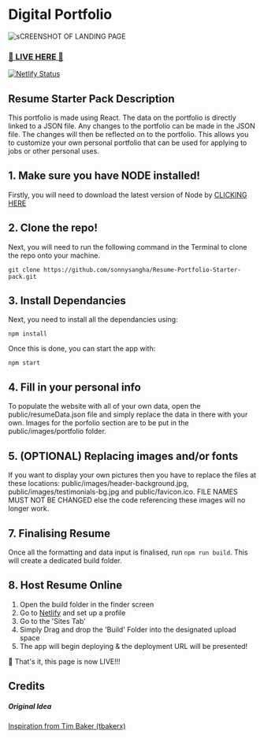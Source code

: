 # Digital Portfolio

![sCREENSHOT OF LANDING PAGE](https://user-images.githubusercontent.com/54403943/128261646-7b763e90-16df-4b0f-bd69-d57ca0acded5.png)

### <a href="https://lucent-narwhal-310044.netlify.app/" target="\_blank" rel="noopener noreferrer">🚀 LIVE HERE 🚀</a>

[![Netlify Status](https://api.netlify.com/api/v1/badges/16720444-d4e2-4526-85ce-d68442059a7a/deploy-status)](https://lucent-narwhal-310044.netlify.app/)

## Resume Starter Pack Description

This portfolio is made using React. The data on the portfolio is directly linked to a JSON file. Any changes to the portfolio can be made in the JSON file. The changes will then be reflected on to the portfolio. This allows you to customize your own personal portfolio that can be used for applying to jobs or other personal uses.

## 1. Make sure you have NODE installed!

Firstly, you will need to download the latest version of Node by <a href="https://nodejs.org/en/download/">CLICKING HERE</a>

## 2. Clone the repo!

Next, you will need to run the following command in the Terminal to clone the repo onto your machine.

`git clone https://github.com/sonnysangha/Resume-Portfolio-Starter-pack.git`

## 3. Install Dependancies

Next, you need to install all the dependancies using:

`npm install`

Once this is done, you can start the app with:

`npm start`

## 4. Fill in your personal info

To populate the website with all of your own data, open the public/resumeData.json file and simply replace the data in there with your own. Images for the porfolio section are to be put in the public/images/portfolio folder.

## 5. (OPTIONAL) Replacing images and/or fonts

If you want to display your own pictures then you have to replace the files at these locations: public/images/header-background.jpg, public/images/testimonials-bg.jpg and public/favicon.ico. FILE NAMES MUST NOT BE CHANGED else the code referencing these images will no longer work.

## 7. Finalising Resume

Once all the formatting and data input is finalised, run `npm run build`. This will create a dedicated build folder.

## 8. Host Resume Online

1. Open the build folder in the finder screen
2. Go to <a href="https://www.netlify.com/">Netlify</a> and set up a profile
3. Go to the 'Sites Tab'
4. Simply Drag and drop the 'Build' Folder into the designated upload space
5. The app will begin deploying & the deployment URL will be presented!

🚀 That's it, this page is now LIVE!!!

## Credits

##### Original Idea

<a href="https://github.com/tbakerx/react-resume-template/blob/master/README.md">Inspiration from Tim Baker (tbakerx)</a>
